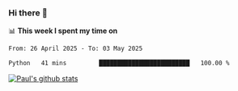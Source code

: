 ### Hi there 👋

📊 **This week I spent my time on**
<!--START_SECTION:waka-->

```txt
From: 26 April 2025 - To: 03 May 2025

Python   41 mins         █████████████████████████   100.00 %
```

<!--END_SECTION:waka-->


[![Paul's github stats](https://github-readme-stats.vercel.app/api?username=mickeyouyou&theme=dracula&show_icons=true)](https://github.com/anuraghazra/github-readme-stats)
